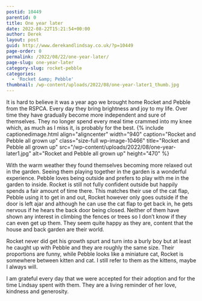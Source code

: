 ```yaml
---
postid: 10449
parentid: 0
title: One year later
date: 2022-08-22T15:21:54+00:00
author: Derek
layout: post
guid: http://www.derekandlindsay.co.uk/?p=10449
page-order: 0
permalink: /2022/08/22/one-year-later/
page-slug: one-year-later
category-slug: rocket-pebble
categories:
  - 'Rocket &amp; Pebble'
thumbnail: /wp-content/uploads/2022/08/one-year-later1_thumb.jpg
---
```

It is hard to believe it was a year ago we brought home Rocket and Pebble from the RSPCA. Every day they bring brightness and joy to my life. Over time they have gradually become more independent and sure of themselves. They no longer spend every meal time crammed into my knee which, as much as I miss it, is probably for the best.  {% include captionedimage.html align="aligncenter" width="940" caption="Rocket and Pebble all grown up" class="size-full wp-image-10466" title="Rocket and Pebble all grown up" src="/wp-content/uploads/2022/08/one-year-later1.jpg" alt="Rocket and Pebble all grown up" height="470" %} 

With the warm weather they found themselves becoming more relaxed out in the garden. Seeing them playing together in the garden is a wonderful experience. Pebble loves being outside and prefers to play with me in the garden to inside. Rocket is still not fully confident outside but happily spends a fair amount of time there. This matches their use of the cat flap, Pebble using it to get in and out, Rocket however only goes outside if the door is left ajar and although he can use the cat flap to get back in, he gets nervous if he hears the back door being closed. Neither of them have shown any interest in climbing the fences or trees so I don’t know if they can even get up them. They seem quite happy as they are, content that the house and back garden are their world. 

Rocket never did get his growth spurt and turn into a burly boy but at least he caught up with Pebble and they are roughly the same size. Their proportions are funny, while Pebble looks like a miniature cat, Rocket is somewhere between kitten and cat. I still refer to them as the kittens, maybe I always will. 

I am grateful every day that we were accepted for their adoption and for the time Lindsay spent with them. They are a living reminder of her love, kindness and generosity.
